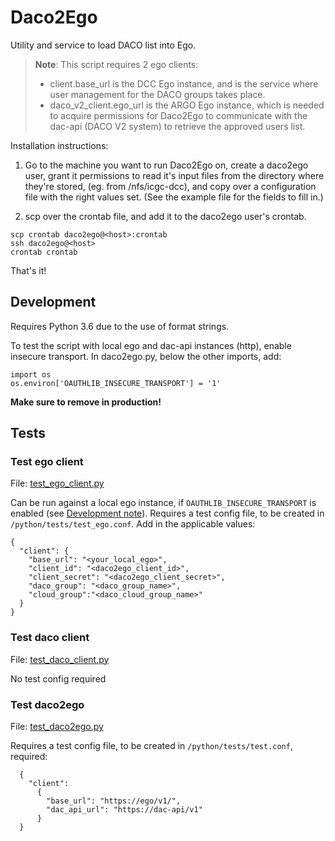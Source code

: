 # Daco2Ego
Utility and service to load DACO list into Ego.

> **Note**: This script requires 2 ego clients:
> - client.base_url is the DCC Ego instance, and is the service where user management for the DACO groups takes place.
> - daco_v2_client.ego_url is the ARGO Ego instance, which is needed to acquire permissions for Daco2Ego to communicate with the dac-api (DACO V2 system) to retrieve the approved users list.

Installation instructions:

1) Go to the machine you want to run Daco2Ego on, create a daco2ego user, 
grant it permissions to read it's input files from the directory where they're stored, (eg. from /nfs/icgc-dcc), and copy over a configuration file with the right values set. (See the example file for the fields to fill in.)

2) scp over the crontab file, and add it to the daco2ego user's crontab.

```
scp crontab daco2ego@<host>:crontab
ssh daco2ego@<host>
crontab crontab 
```

That's it! 

## Development
Requires Python 3.6 due to the use of format strings. 

To test the script with local ego and dac-api instances (http), enable insecure transport. In daco2ego.py, below the other imports, add:

```
import os
os.environ['OAUTHLIB_INSECURE_TRANSPORT'] = '1'
```
**Make sure to remove in production!**

## Tests

### Test ego client

File: [test_ego_client.py](./python/tests/test_ego_client.py)

Can be run against a local ego instance, if `OAUTHLIB_INSECURE_TRANSPORT` is enabled (see [Development note](#development)).
Requires a test config file, to be created in `/python/tests/test_ego.conf`. Add in the applicable values:

```
{
  "client": {
    "base_url": "<your_local_ego>",
    "client_id": "<daco2ego_client_id>",
    "client_secret": "<daco2ego_client_secret>",
    "daco_group": "<daco_group_name>",
    "cloud_group":"<daco_cloud_group_name>"
  }
}
```

### Test daco client

File: [test_daco_client.py](./python/tests/test_daco_client.py)

No test config required

### Test daco2ego

File: [test_daco2ego.py](./python/tests/test_daco2ego.py)

Requires a test config file, to be created in `/python/tests/test.conf`, required:
```
  {
    "client":
      {
        "base_url": "https://ego/v1/",
        "dac_api_url": "https://dac-api/v1"
      }
  }
```
